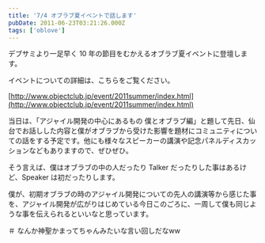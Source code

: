 ```yaml
---
title: '7/4 オブラブ夏イベントで話します'
pubDate: 2011-06-23T03:21:26.000Z
tags: ['oblove']
---
```


デブサミより一足早く 10 年の節目をむかえるオブラブ夏イベントに登壇します。

イベントについての詳細は、こちらをご覧ください。

[http://www.objectclub.jp/event/2011summer/index.html](http://www.objectclub.jp/event/2011summer/index.html)

当日は、「アジャイル開発の中心にあるもの 僕とオブラブ編」と題して先日、仙台でお話しした内容と僕がオブラブから受けた影響を題材にコミュニティについての話をする予定です。他にも様々なスピーカーの講演や記念パネルディスカッションなどもありますので、ぜひぜひ。

そう言えば、僕はオブラブの中の人だったり Talker だったりした事はあるけど、Speaker は初だったりします。

僕が、初期オブラブの時のアジャイル開発についての先人の講演等から感じた事を、アジャイル開発が広がりはじめている今日このごろに、一周して僕も同じような事を伝えられるといいなと思っています。

＃ なんか神聖かまってちゃんみたいな言い回しだなww
